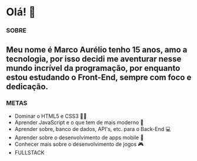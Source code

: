 # Olá! 👋

### SOBRE
Meu nome é Marco Aurélio tenho 15 anos, amo a tecnologia, por isso decidi me aventurar nesse mundo incrível da programação, por enquanto estou estudando o Front-End, sempre com foco e dedicação.
---
### METAS

- Dominar o HTML5 e CSS3 📕📘
- Aprender JavaScript e o que tem de mais moderno 📙
- Aprender sobre, banco de dados, API's, etc. para o Back-End 💻
- Aprender sobre o desenvolvimento de apps mobile 📱
- Conhecer mais sobre o desenvolvimento de jogos 🎮
- FULLSTACK
